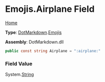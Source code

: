 # Emojis\.Airplane Field

[Home](../../../README.md)

**Type**: [DotMarkdown](../../README.md)\.[Emojis](../README.md)

**Assembly**: DotMarkdown\.dll

```csharp
public const string Airplane = ":airplane:"
```

### Field Value

System\.[String](https://docs.microsoft.com/en-us/dotnet/api/system.string)